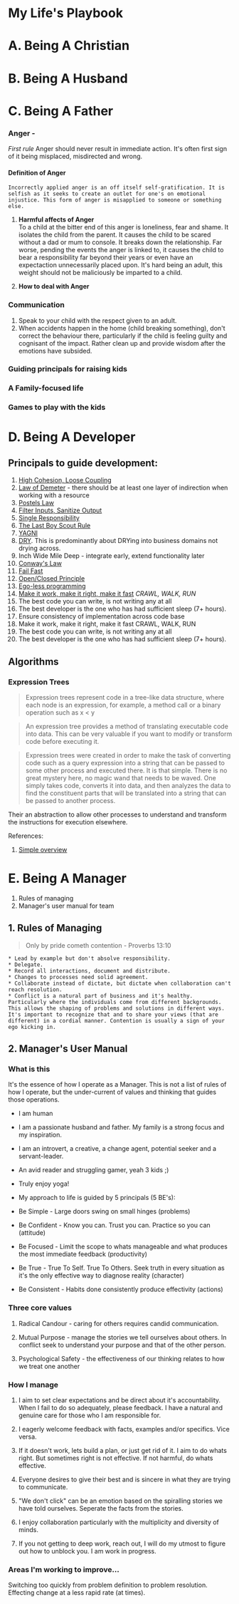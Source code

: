 # My Life's Playbook

# A. Being A Christian
	
# B. Being A Husband

# C. Being A Father
### Anger -  
*First rule*
	Anger should never result in immediate action. It's often first sign of it being misplaced, misdirected and wrong.

#### Definition of Anger
	Incorrectly applied anger is an off itself self-gratification. It is selfish as it seeks to create an outlet for one's on emotional injustice. This form of anger is misapplied to someone or something else.

1. __Harmful affects of Anger__  
	To a child at the bitter end of this anger is loneliness, fear and shame. It isolates the child from the parent. It causes the child to be scared without a dad or mum to console. It breaks down the relationship. Far worse, pending the events the anger is linked to, it causes the child to bear a responsibility far beyond their years or even have an expectaction unnecessarily placed upon. It's hard being an adult, this weight should not be maliciously be imparted to a child.

2. __How to deal with Anger__

### Communication
1. Speak to your child with the respect given to an adult.
2. When accidents happen in the home (child breaking something), don't correct the behaviour there, particularly if the child is feeling guilty and cognisant of the impact. Rather clean up and provide wisdom after the emotions have subsided. 

### Guiding principals for raising kids
### A Family-focused life
### Games to play with the kids


# D. Being A Developer

## Principals to guide development:
1.  [High Cohesion, Loose Coupling](https://stackoverflow.com/questions/14000762/what-does-low-in-coupling-and-high-in-cohesion-mean)
2.  [Law of Demeter](https://en.wikipedia.org/wiki/Law_of_Demeter) - there should be at least one layer of indirection when working with a resource
3.  [Postels Law](https://en.wikipedia.org/wiki/Robustness_principle)
4.  [Filter Inputs, Sanitize Output](https://benramsey.com/articles/escape-output/)
5.  [Single Responsibility](https://en.wikipedia.org/wiki/Single_responsibility_principle)
6.  [The Last Boy Scout Rule](https://martinfowler.com/bliki/OpportunisticRefactoring.html)
7.  [YAGNI](https://martinfowler.com/bliki/Yagni.html)
8.  [DRY](https://en.wikipedia.org/wiki/Don%27t_repeat_yourself). This is predominantly about DRYing into business domains not drying across.
9.  Inch Wide Mile Deep - integrate early, extend functionality later
10. [Conway's Law](https://www.thoughtworks.com/insights/blog/applying-conways-law-improve-your-software-development)
11. [Fail Fast](https://en.wikipedia.org/wiki/Fail-fast)
12. [Open/Closed Principle](https://en.wikipedia.org/wiki/Open%E2%80%93closed_principle)
13. [Ego-less programming](https://blog.codinghorror.com/the-ten-commandments-of-egoless-programming/)
14. [Make it work, make it right, make it fast](http://wiki.c2.com/?MakeItWorkMakeItRightMakeItFast) *CRAWL, WALK, RUN*
15. The best code you can write, is not writing any at all
16. The best developer is the one who has had sufficient sleep (7+ hours).
17. Ensure consistency of implementation across code base
18. Make it work, make it right, make it fast CRAWL, WALK, RUN
19. The best code you can write, is not writing any at all
20. The best developer is the one who has had sufficient sleep (7+ hours).

## Algorithms
### Expression Trees
> Expression trees represent code in a tree-like data structure, where each node is an expression, for example, a method call or a binary operation such as x < y

> An expression tree provides a method of translating executable code into data. This can be very valuable if you want to modify or transform code before executing it. 

>Expression trees were created in order to make the task of converting code such as a query expression into a string that can be passed to some other process and executed there. It is that simple. There is no great mystery here, no magic wand that needs to be waved. One simply takes code, converts it into data, and then analyzes the data to find the constituent parts that will be translated into a string that can be passed to another process.

Their an abstraction to allow other processes to understand and transform the instructions for execution elsewhere.

References:
1. [Simple overview](https://docs.microsoft.com/en-us/archive/blogs/charlie/expression-tree-basics)



# E. Being A Manager

1. Rules of managing
2. Manager's user manual for team

## 1. Rules of Managing
> Only by pride cometh contention - Proverbs 13:10

	* Lead by example but don't absolve responsibility.
	* Delegate.
	* Record all interactions, document and distribute.
	* Changes to processes need solid agreement.
	* Collaborate instead of dictate, but dictate when collaboration can't reach resolution.
	* Conflict is a natural part of business and it's healthy. Particularly where the individuals come from different backgrounds. This allows the shaping of problems and solutions in different ways. It's important to recognize that and to share your views (that are different) in a cordial manner. Contention is usually a sign of your ego kicking in.

## 2. Manager's User Manual

### What is this
It's the essence of how I operate as a Manager.
This is not a list of rules of how I operate, but the under-current of values and thinking that guides those operations.

* I am human
* I am a passionate husband and father. My family is a strong focus and my inspiration.
* I am an introvert, a creative, a change agent, potential seeker and a servant-leader.
* An avid reader and struggling gamer, yeah 3 kids ;)
* Truly enjoy yoga!
* My approach to life is guided by 5 principals (5 BE's):

* Be Simple - Large doors swing on small hinges (problems)
* Be Confident - Know you can. Trust you can. Practice so you can (attitude)
* Be Focused - Limit the scope to whats manageable and what produces the most immediate feedback (productivity)
* Be True - True To Self. True To Others. Seek truth in every situation as it's the only effective way to diagnose reality (character)
* Be Consistent - Habits done consistently produce effectivity (actions)


### Three core values

1. Radical Candour - caring for others requires candid communication.

2. Mutual Purpose - manage the stories we tell ourselves about others. In conflict seek to understand your purpose and that of the other person.

4. Psychological Safety - the effectiveness of our thinking relates to how we treat one another

### How I manage

1. I aim to set clear expectations and be direct about it's accountability. When I fail to do so adequately, please feedback.
I have a natural and genuine care for those who I am responsible for.

2. I eagerly welcome feedback with facts, examples and/or specifics. Vice versa.

3. If it doesn't work, lets build a plan, or just get rid of it.
I aim to do whats right. But sometimes right is not effective. If not harmful, do whats effective.

4. Everyone desires to give their best and is sincere in what they are trying to communicate.

5. "We don't click" can be an emotion based on the spiralling stories we have told ourselves. Seperate the facts from the stories.

6. I enjoy collaboration particularly with the multiplicity and diversity of minds.

7. If you not getting to deep work, reach out, I will do my utmost to figure out how to unblock you.
I am work in progress.


### Areas I'm working to improve...

Switching too quickly from problem definition to problem resolution.
Effecting change at a less rapid rate (at times).
	
